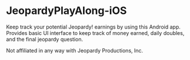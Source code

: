 # JeopardyPlayAlong-iOS

Keep track your potential Jeopardy! earnings by using this Android app. Provides basic UI interface to keep track of money earned, daily doubles, and the final jeopardy question.

Not affiliated in any way with Jeopardy Productions, Inc.
